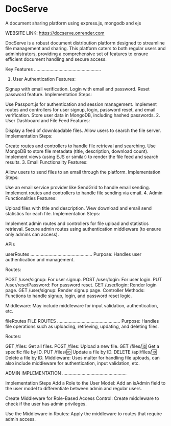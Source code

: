 # DocServe

A document sharing platform using express.js, mongodb and ejs

WEBSITE LINK: <https://docserve.onrender.com>

DocServe is a robust document distribution platform designed to streamline file management and sharing. This platform caters to both regular users and administrators, providing a comprehensive set of features to ensure efficient document handling and secure access.

Key Features
....................................................

1. User Authentication
Features:

Signup with email verification.
Login with email and password.
Reset password feature.
Implementation Steps:

Use Passport.js for authentication and session management.
Implement routes and controllers for user signup, login, password reset, and email verification.
Store user data in MongoDB, including hashed passwords.
2. User Dashboard and File Feed
Features:

Display a feed of downloadable files.
Allow users to search the file server.
Implementation Steps:

Create routes and controllers to handle file retrieval and searching.
Use MongoDB to store file metadata (title, description, download count).
Implement views (using EJS or similar) to render the file feed and search results.
3. Email Functionality
Features:

Allow users to send files to an email through the platform.
Implementation Steps:

Use an email service provider like SendGrid to handle email sending.
Implement routes and controllers to handle file sending via email.
4. Admin Functionalities
Features:

Upload files with title and description.
View download and email send statistics for each file.
Implementation Steps:

Implement admin routes and controllers for file upload and statistics retrieval.
Secure admin routes using authentication middleware (to ensure only admins can access).

APIs

userRoutes
................................................
Purpose: Handles user authentication and management.

Routes:

POST /user/signup: For user signup.
POST /user/login: For user login.
PUT /user/resetPassword: For password reset.
GET /user/login: Render login page.
GET /user/signup: Render signup page.
Controller Methods: Functions to handle signup, login, and password reset logic.

Middleware: May include middleware for input validation, authentication, etc.

fileRoutes  FILE ROUTES
.................................................
Purpose: Handles file operations such as uploading, retrieving, updating, and deleting files.

Routes:

GET /files: Get all files.
POST /files: Upload a new file.
GET /files/:id: Get a specific file by ID.
PUT /files/:id: Update a file by ID.
DELETE /api/files/:id: Delete a file by ID.
Middleware: Uses multer for handling file uploads, can also include middleware for authentication, input validation, etc.

ADMIN IMPLEMENTATION
..................................................

Implementation Steps
Add a Role to the User Model: Add an isAdmin field to the user model to differentiate between admin and regular users.

Create Middleware for Role-Based Access Control: Create middleware to check if the user has admin privileges.

Use the Middleware in Routes: Apply the middleware to routes that require admin access.
